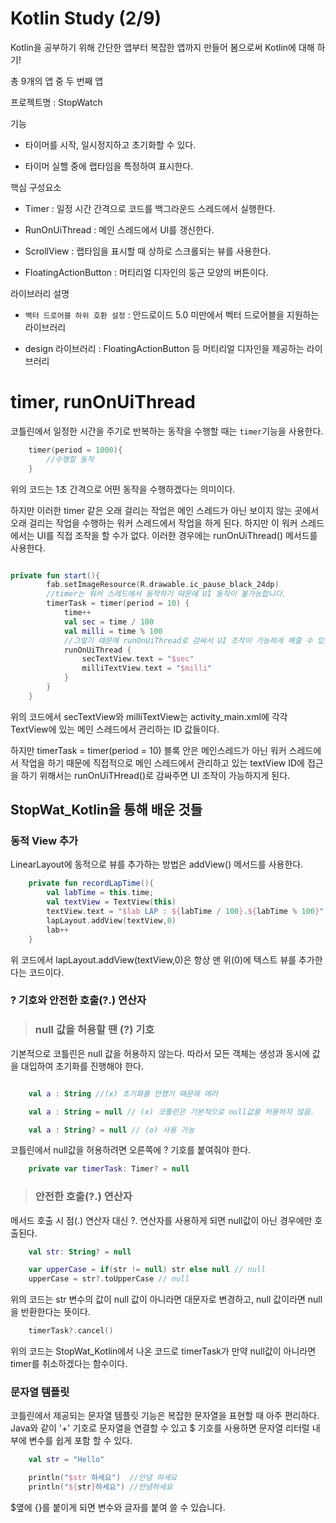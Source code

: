 # Kotlin Study (2/9)

Kotlin을 공부하기 위해 간단한 앱부터 복잡한 앱까지 만들어 봄으로써 Kotlin에 대해 하기!

총 9개의 앱 중 두 번째 앱

프로젝트명 : StopWatch

기능

* 타이머를 시작, 일시정지하고 초기화할 수 있다.
  
* 타이머 실핼 중에 랩타임을 특정하여 표시한다.

핵심 구성요소

* Timer : 일정 시간 간격으로 코드를 백그라운드 스레드에서 실행한다.
  
* RunOnUiThread : 메인 스레드에서 UI를 갱신한다.
  
* ScrollView : 랩타임을 표시할 때 상하로 스크롤되는 뷰를 사용한다.

* FloatingActionButton : 머티리얼 디자인의 둥근 모양의 버튼이다.

라이브러리 설명

* `백터 드로어블 하위 호환 설정` : 안드로이드 5.0 미만에서 벡터 드로어블을 지원하는 라이브러리
  
* design 라이브러리 : FloatingActionButton 등 머티리얼 디자인을 제공하는 라이브러리


# timer, runOnUiThread

코틀린에서 일정한 시간을 주기로 반복하는 동작을 수행할 때는 `timer`기능을 사용한다. 

```Kotlin
    timer(period = 1000){
        //수행할 동작
    }
```
위의 코드는 1초 간격으로 어떤 동작을 수행하겠다는 의미이다.

하지만 이러한 timer 같은 오래 걸리는 작업은 메인 스레드가 아닌 보이지 않는 곳에서 오래 걸리는 작업을 수행하는 워커 스레드에서 작업을 하게 된다. 하지만 이 워커 스레드에서는 UI를 직접 조작을 할 수가 없다. 이러한 경우에는 runOnUiThread() 메서드를 사용한다.

```kotlin

private fun start(){
        fab.setImageResource(R.drawable.ic_pause_black_24dp)
        //timer는 워커 스레드에서 동작하기 땨문에 UI 동작이 불가능합니다.
        timerTask = timer(period = 10) {
            time++
            val sec = time / 100
            val milli = time % 100
            //그렇기 때문에 runOnUiThread로 감싸서 UI 조작이 가능하게 해줄 수 있습니다.
            runOnUiThread {
                secTextView.text = "$sec"
                milliTextView.text = "$milli"
            }
        }
    }

```

위의 코드에서 secTextView와 milliTextView는 activity_main.xml에 각각 TextView에 있는 메인 스레드에서 관리하는 ID 값들이다. 

하지만 timerTask = timer(period = 10) 블록 안은 메인스레드가 아닌 워커 스레드에서 작업을 하기 때문에 직접적으로 메인 스레드에서 관리하고 있는 textView ID에 접근을 하기 위해서는 runOnUiTHread()로 감싸주면 UI 조작이 가능하지게 된다.


## StopWat_Kotlin을 통해 배운 것들

### 동적 View 추가

LinearLayout에 동적으로 뷰를 추가하는 방법은 addView() 메서드를 사용한다.

```kotlin
    private fun recordLapTime(){
        val labTime = this.time;
        val textView = TextView(this)
        textView.text = "$lab LAP : ${labTime / 100}.${labTime % 100}"
        lapLayout.addView(textView,0)
        lab++
    }
```

위 코드에서 lapLayout.addView(textView,0)은 항상 맨 위(0)에 텍스트 뷰를 추가한다는 코드이다.

### ? 기호와 안전한 호출(?.) 연산자

> ### null 값을 허용할 땐 (?) 기호

기본적으로 코틀린은 null 값을 허용하지 않는다. 따라서 모든 객체는 생성과 동시에 값을 대입하여 초기화를 진행해야 한다.

```kotlin

    val a : String //(x) 초기화를 안했기 때문에 에러

    val a : String = null // (x) 코틀린은 기본적으로 null값을 허용하지 않음.

    val a : String? = null // (o) 사용 가능
```

코틀린에서 null값을 허용하려면 오른쪽에 ? 기호를 붙여줘야 한다.

```kotlin
    private var timerTask: Timer? = null
```

>### 안전한 호출(?.) 연산자

메서드 호출 시 점(.) 연산자 대신 ?. 연산자를 사용하게 되면 null값이 아닌 경우에만 호출된다. 

```kotlin
    val str: String? = null

    var upperCase = if(str != null) str else null // null
    upperCase = str?.toUpperCase // null
```

위의 코드는 str 변수의 값이 null 값이 아니라면 대문자로 변경하고, null 값이라면 null을 반환한다는 뜻이다.

```kotlin
    timerTask?.cancel()
```

위의 코드는 StopWat_Kotlin에서 나온 코드로 timerTask가 만약 null값이 아니라면 timer를 취소하겠다는 함수이다.


### 문자열 템플릿

코틀린에서 제공되는 문자열 템플릿 기능은 복잡한 문자열을 표현할 때 아주 편리하다. Java와 같이 '+' 기호로 문자열을 연결할 수 있고 $ 기호를 사용하면 문자열 리터럴 내부에 변수를 쉽게 포함 할 수 있다.

```kotlin
    val str = "Hello"

    println("$str 하세요")  //안녕 하세요
    println("${str}하세요") //안녕하세요

```

$옆에 {}를 붙이게 되면 변수와 글자를 붙여 쓸 수 있습니다.